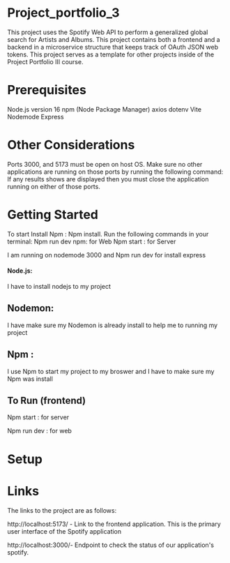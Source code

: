 # Project_portfolio_3

This project uses the Spotify Web API to perform a generalized global search for Artists and Albums. This project contains both a frontend and a backend in a microservice structure that keeps track of OAuth JSON web tokens. This project serves as a template for other projects inside of the Project Portfolio III course.

# Prerequisites

Node.js version 16
npm (Node Package Manager)
axios
dotenv
Vite
Nodemode
Express

# Other Considerations

Ports 3000, and 5173 must be open on host OS. Make sure no other applications are running on those ports by running the following command:
If any results shows are displayed then you must close the application running on either of those ports.

# Getting Started

To start
Install Npm : Npm install.
Run the following commands in your terminal:
Npm run dev npm: for Web
Npm start : for Server

I am running on nodemode 3000 and Npm run dev for install express

#### Node.js:

I have to install nodejs to my project

## Nodemon:

I have make sure my Nodemon is already install to help me to running my project

## Npm :

I use Npm to start my project to my broswer and I have to make sure my Npm was install

## To Run (frontend)

Npm start : for server

Npm run dev : for web

# Setup

# Links

The links to the project are as follows:

http://localhost:5173/ - Link to the frontend application. This is the primary user interface of the Spotify application

http://localhost:3000/- Endpoint to check the status of our application's spotify.
